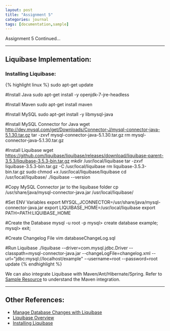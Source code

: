 ```yaml
---
layout: post
title: "Assignment 5"
categories: journal
tags: [documentation,sample]
---
```


Assignment 5 Continued...

***

## Liquibase Implementation:

### Installing Liquibase:

{% highlight linux %}
sudo apt-get update

#Install Java
sudo apt-get install -y openjdk-7-jre-headless

#Install Maven
sudo apt-get install maven

#Install MySQL
sudo apt-get install -y libmysql-java

#Install MySQL Connector for Java
wget http://dev.mysql.com/get/Downloads/Connector-J/mysql-connector-java-5.1.30.tar.gz
tar -zxvf mysql-connector-java-5.1.30.tar.gz
rm mysql-connector-java-5.1.30.tar.gz

#Install Liquibase
wget https://github.com/liquibase/liquibase/releases/download/liquibase-parent-3.5.3/liquibase-3.5.3-bin.tar.gz
mkdir /usr/local/liquibase
tar -zxvf liquibase-3.5.3-bin.tar.gz -C /usr/local/liquibase
rm liquibase-3.5.3-bin.tar.gz
sudo chmod +x /usr/local/liquibase/liquibase
cd /usr/local/liquibase/
./liquibase --version

#Copy MySQL Connector jar to the liquibase folder
cp /usr/share/java/mysql-connector-java.jar /usr/local/liquibase/ 

#Set ENV Variables
export MYSQL_JCONNECTOR=/usr/share/java/mysql-connector-java.jar
export LIQUIBASE_HOME=/usr/local/liquibase
export PATH=$PATH:$LIQUIBASE_HOME

#Create the Database
mysql -u root -p
mysql> create database example;
mysql> exit;

#Create Changelog File
vim databaseChangeLog.sql

#Run Liquibase
./liquibase --driver=com.mysql.jdbc.Driver --classpath=mysql-connector-java.jar  --changeLogFile=changelog.xml --url="jdbc:mysql://localhost/example" --username=root --password=root update
{% endhighlight %}

We can also integrate Liquibase with Maven/Ant/Hibernate/Spring. Refer to [Sample Resource](https://github.com/tilaks26/Liquibase_Test) to understand the Maven integration.

***

## Other References:
- [Manage Database Changes with Liquibase](https://earlyandoften.wordpress.com/2010/06/28/intro-to-liquibase/)
- [Liquibase Overview](https://www.youtube.com/watch?v=Btk8WTxgH3c)
- [Installing Liquibase](http://monkeyphp.blogspot.com/2014/05/installing-liquibase-311-on-centos-65.html)